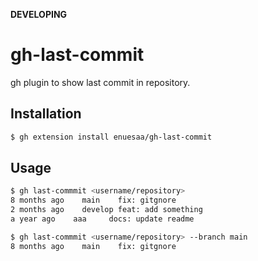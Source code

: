 **DEVELOPING**

# gh-last-commit
gh plugin to show last commit in repository.

## Installation
~~~sh
$ gh extension install enuesaa/gh-last-commit
~~~
## Usage
~~~sh
$ gh last-commmit <username/repository>
8 months ago	main    fix: gitgnore
2 months ago	develop feat: add something
a year ago    aaa     docs: update readme
~~~
~~~sh
$ gh last-commmit <username/repository> --branch main
8 months ago	main	fix: gitgnore
~~~

